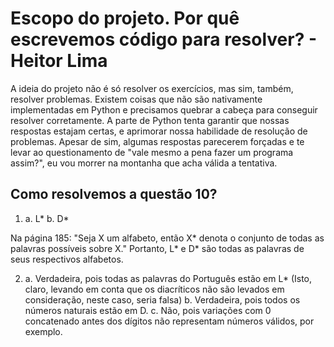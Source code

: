 # Escopo do projeto. Por quê escrevemos código para resolver? - Heitor Lima

A ideia do projeto não é só resolver os exercícios, mas sim, também, resolver problemas. Existem coisas que não são nativamente implementadas em Python e precisamos quebrar a cabeça para conseguir resolver corretamente. A parte de Python tenta garantir que nossas respostas estajam certas, e aprimorar nossa habilidade de resolução de problemas. Apesar de sim, algumas respostas parecerem forçadas e te levar ao questionamento de "vale mesmo a pena fazer um programa assim?", eu vou morrer na montanha que acha válida a tentativa.

## Como resolvemos a questão 10?

1. a. L*
b. D*

Na página 185: "Seja X um alfabeto, então X* denota o conjunto de todas as palavras possíveis sobre X." Portanto, L* e D* são todas as palavras de seus respectivos alfabetos.

2. a. Verdadeira, pois todas as palavras do Português estão em L* (Isto, claro, levando em conta que os diacríticos não são levados em consideração, neste caso, seria falsa)
   b. Verdadeira, pois todos os números naturais estão em D.
   c. Não, pois variações com 0 concatenado antes dos dígitos não representam números válidos, por exemplo.